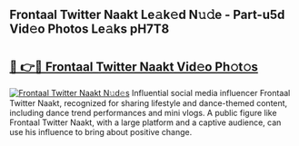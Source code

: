 ## Frontaal Twitter Naakt Le𝚊k𝚎d N𝚞𝚍e - Part-u5d Vid𝚎o Photos Le𝚊ks pH7T8

# <h2><a href="http://fb03ccw.evod.top/?m=Frontaal+Twitter+Naakt">🔗 👉🔴 Frontaal Twitter Naakt Vid𝚎o Ph𝚘t𝚘s</a></h2>

[![Frontaal Twitter Naakt N𝚞d𝚎s](https://i.imgur.com/8V9OHl7.gif)](http://fb03ccw.evod.top/?m=Frontaal+Twitter+Naakt)
Influential social media influencer Frontaal Twitter Naakt, recognized for sharing lifestyle and dance-themed content, including dance trend performances and mini vlogs. A public figure like Frontaal Twitter Naakt, with a large platform and a captive audience, can use his influence to bring about positive change. 
